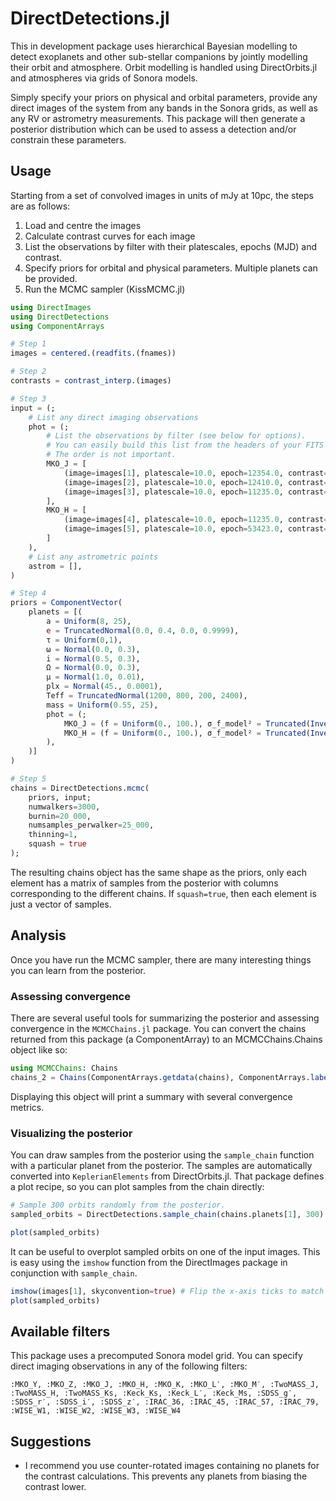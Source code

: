 # DirectDetections.jl


This in development package uses hierarchical Bayesian modelling to detect exoplanets and other sub-stellar companions by jointly modelling their orbit and atmosphere. Orbit modelling is handled using DirectOrbits.jl and atmospheres via grids of Sonora models.

Simply specify your priors on physical and orbital parameters, provide any direct images of the system from any bands in the Sonora grids, as well as any RV or astrometry measurements. This package will then generate a posterior distribution which can be used to assess a detection and/or constrain these parameters.


## Usage

Starting from a set of convolved images in units of mJy at 10pc, the steps are 
as follows:

1. Load and centre the images
2. Calculate contrast curves for each image
3. List the observations by filter with their platescales, epochs (MJD) and contrast. 
4. Specify priors for orbital and physical parameters. Multiple planets can be provided.
5. Run the MCMC sampler (KissMCMC.jl)
```julia
using DirectImages
using DirectDetections
using ComponentArrays

# Step 1
images = centered.(readfits.(fnames))

# Step 2
contrasts = contrast_interp.(images)

# Step 3
input = (;
    # List any direct imaging observations
    phot = (;
        # List the observations by filter (see below for options).
        # You can easily build this list from the headers of your FITS files.
        # The order is not important.
        MKO_J = [
            (image=images[1], platescale=10.0, epoch=12354.0, contrast=contrasts[1]),
            (image=images[2], platescale=10.0, epoch=12410.0, contrast=contrasts[2]),
            (image=images[3], platescale=10.0, epoch=11235.0, contrast=contrasts[3]),
        ],
        MKO_H = [ 
            (image=images[4], platescale=10.0, epoch=11235.0, contrast=contrasts[4]),
            (image=images[5], platescale=10.0, epoch=53423.0, contrast=contrasts[5]),
        ]
    ),
    # List any astrometric points
    astrom = [],
)

# Step 4
priors = ComponentVector(
    planets = [(
        a = Uniform(8, 25),
        e = TruncatedNormal(0.0, 0.4, 0.0, 0.9999),
        τ = Uniform(0,1),
        ω = Normal(0.0, 0.3),
        i = Normal(0.5, 0.3),
        Ω = Normal(0.0, 0.3),
        μ = Normal(1.0, 0.01),
        plx = Normal(45., 0.0001),
        Teff = TruncatedNormal(1200, 800, 200, 2400),
        mass = Uniform(0.55, 25),
        phot = (;
            MKO_J = (f = Uniform(0., 100.), σ_f_model² = Truncated(InverseGamma(4,0.01), 0, 1)),
            MKO_H = (f = Uniform(0., 100.), σ_f_model² = Truncated(InverseGamma(4,0.01), 0, 1)),
        ),
    )]
)

# Step 5
chains = DirectDetections.mcmc(
    priors, input;
    numwalkers=3000,
    burnin=20_000,
    numsamples_perwalker=25_000,
    thinning=1,
    squash = true
);
```

The resulting chains object has the same shape as the priors, only each element has a matrix of samples from the posterior with columns corresponding to the different chains. If `squash=true`, then each element is just a vector of samples.

## Analysis
Once you have run the MCMC sampler, there are many interesting things you can learn from the posterior.

### Assessing convergence
There are several useful tools for summarizing the posterior and assessing convergence in the `MCMCChains.jl` package. 
You can convert the chains returned from this package (a ComponentArray) to an MCMCChains.Chains object like so:
```julia
using MCMCChains: Chains
chains_2 = Chains(ComponentArrays.getdata(chains), ComponentArrays.labels(chains))
```
Displaying this object will print a summary with several convergence metrics.

### Visualizing the posterior
You can draw samples from the posterior using the `sample_chain` function
with a particular planet from the posterior. The samples are automatically
converted into `KeplerianElements` from DirectOrbits.jl. That package defines
a plot recipe, so you can plot samples from the chain directly:
```julia
# Sample 300 orbits randomly from the posterior.
sampled_orbits = DirectDetections.sample_chain(chains.planets[1], 300)

plot(sampled_orbits)
```

It can be useful to overplot sampled orbits on one of the input images. This is easy
using the `imshow` function from the DirectImages package in conjunction with `sample_chain`.
```julia
imshow(images[1], skyconvention=true) # Flip the x-axis ticks to match RA coordinates from this package
plot(sampled_orbits)
```


## Available filters
This package uses a precomputed Sonora model grid. You can specify direct imaging observations in any of the following filters:

`:MKO_Y, :MKO_Z, :MKO_J, :MKO_H, :MKO_K, :MKO_L′, :MKO_M′, :TwoMASS_J, :TwoMASS_H, :TwoMASS_Ks, :Keck_Ks, :Keck_L′, :Keck_Ms, :SDSS_g′, :SDSS_r′, :SDSS_i′, :SDSS_z′, :IRAC_36, :IRAC_45, :IRAC_57, :IRAC_79, :WISE_W1, :WISE_W2, :WISE_W3, :WISE_W4`

## Suggestions
- I recommend you use counter-rotated images containing no planets for the contrast calculations. This prevents any planets from biasing the contrast lower.